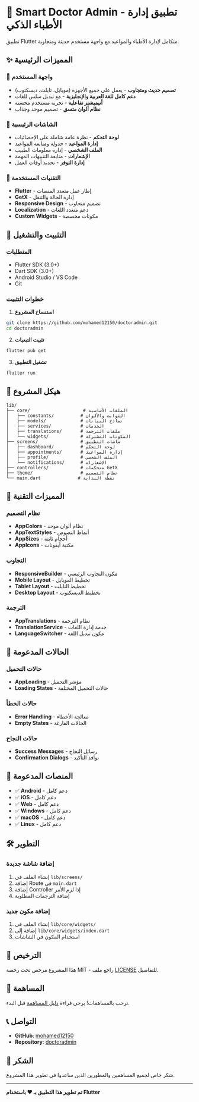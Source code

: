 # 🏥 Smart Doctor Admin - تطبيق إدارة الأطباء الذكي

تطبيق Flutter متكامل لإدارة الأطباء والمواعيد مع واجهة مستخدم حديثة ومتجاوبة.

## ✨ المميزات الرئيسية

### 🎨 واجهة المستخدم
- **تصميم حديث ومتجاوب** - يعمل على جميع الأجهزة (موبايل، تابلت، ديسكتوب)
- **دعم كامل للغة العربية والإنجليزية** - مع تبديل سلس للغات
- **أنيميشنز تفاعلية** - تجربة مستخدم محسنة
- **نظام ألوان متسق** - تصميم موحد وجذاب

### 📱 الشاشات الرئيسية
- **لوحة التحكم** - نظرة عامة شاملة على الإحصائيات
- **إدارة المواعيد** - جدولة ومتابعة المواعيد
- **الملف الشخصي** - إدارة معلومات الطبيب
- **الإشعارات** - متابعة التنبيهات المهمة
- **إدارة التوفر** - تحديد أوقات العمل

### 🔧 التقنيات المستخدمة
- **Flutter** - إطار عمل متعدد المنصات
- **GetX** - إدارة الحالة والتنقل
- **Responsive Design** - تصميم متجاوب
- **Localization** - دعم متعدد اللغات
- **Custom Widgets** - مكونات مخصصة

## 🚀 التثبيت والتشغيل

### المتطلبات
- Flutter SDK (3.0+)
- Dart SDK (3.0+)
- Android Studio / VS Code
- Git

### خطوات التثبيت

1. **استنساخ المشروع**
```bash
git clone https://github.com/mohamed12150/doctoradmin.git
cd doctoradmin
```

2. **تثبيت التبعيات**
```bash
flutter pub get
```

3. **تشغيل التطبيق**
```bash
flutter run
```

## 📁 هيكل المشروع

```
lib/
├── core/                    # الملفات الأساسية
│   ├── constants/          # الثوابت والألوان
│   ├── models/             # نماذج البيانات
│   ├── services/           # الخدمات
│   ├── translations/       # ملفات الترجمة
│   └── widgets/            # المكونات المشتركة
├── screens/                # شاشات التطبيق
│   ├── dashboard/          # لوحة التحكم
│   ├── appointments/       # إدارة المواعيد
│   ├── profile/            # الملف الشخصي
│   └── notifications/      # الإشعارات
├── controllers/            # متحكمات GetX
├── theme/                  # نظام التصميم
└── main.dart              # نقطة البداية
```

## 🎯 المميزات التقنية

### نظام التصميم
- **AppColors** - نظام ألوان موحد
- **AppTextStyles** - أنماط النصوص
- **AppSizes** - أحجام ثابتة
- **AppIcons** - مكتبة أيقونات

### التجاوب
- **ResponsiveBuilder** - مكون التجاوب الرئيسي
- **Mobile Layout** - تخطيط الموبايل
- **Tablet Layout** - تخطيط التابلت
- **Desktop Layout** - تخطيط الديسكتوب

### الترجمة
- **AppTranslations** - نظام الترجمة
- **TranslationService** - خدمة إدارة اللغات
- **LanguageSwitcher** - مكون تبديل اللغة

## 🔄 الحالات المدعومة

### حالات التحميل
- **AppLoading** - مؤشر التحميل
- **Loading States** - حالات التحميل المختلفة

### حالات الخطأ
- **Error Handling** - معالجة الأخطاء
- **Empty States** - الحالات الفارغة

### حالات النجاح
- **Success Messages** - رسائل النجاح
- **Confirmation Dialogs** - نوافذ التأكيد

## 📱 المنصات المدعومة

- ✅ **Android** - دعم كامل
- ✅ **iOS** - دعم كامل
- ✅ **Web** - دعم كامل
- ✅ **Windows** - دعم كامل
- ✅ **macOS** - دعم كامل
- ✅ **Linux** - دعم كامل

## 🛠️ التطوير

### إضافة شاشة جديدة
1. إنشاء الملف في `lib/screens/`
2. إضافة Route في `main.dart`
3. إضافة Controller إذا لزم الأمر
4. إضافة الترجمات المطلوبة

### إضافة مكون جديد
1. إنشاء الملف في `lib/core/widgets/`
2. إضافة إلى `lib/core/widgets/index.dart`
3. استخدام المكون في الشاشات

## 📄 الترخيص

هذا المشروع مرخص تحت رخصة MIT - راجع ملف [LICENSE](LICENSE) للتفاصيل.

## 🤝 المساهمة

نرحب بالمساهمات! يرجى قراءة [دليل المساهمة](CONTRIBUTING.md) قبل البدء.

## 📞 التواصل

- **GitHub**: [mohamed12150](https://github.com/mohamed12150)
- **Repository**: [doctoradmin](https://github.com/mohamed12150/doctoradmin)

## 🎉 الشكر

شكر خاص لجميع المساهمين والمطورين الذين ساعدوا في تطوير هذا المشروع.

---

**تم تطوير هذا التطبيق بـ ❤️ باستخدام Flutter**